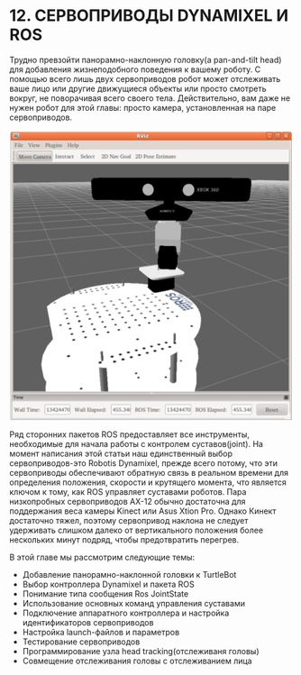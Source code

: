 # 12. СЕРВОПРИВОДЫ DYNAMIXEL И ROS

Трудно превзойти панорамно-наклонную головку\(a pan-and-tilt head\) для добавления жизнеподобного поведения к вашему роботу. С помощью всего лишь двух сервоприводов робот может отслеживать ваше лицо или другие движущиеся объекты или просто смотреть вокруг, не поворачивая всего своего тела. Действительно, вам даже не нужен робот для этой главы: просто камера, установленная на паре сервоприводов.

![](../.gitbook/assets/image%20%284%29.png)

Ряд сторонних пакетов ROS предоставляет все инструменты, необходимые для начала работы с контролем суставов\(joint\). На момент написания этой статьи наш единственный выбор сервоприводов-это Robotis Dynamixel, прежде всего потому, что эти сервоприводы обеспечивают обратную связь в реальном времени для определения положения, скорости и крутящего момента, что является ключом к тому, как ROS управляет суставами роботов. Пара низкопробных сервоприводов AX-12 обычно достаточна для поддержания веса камеры Kinect или Asus Xtion Pro. Однако Кинект достаточно тяжел, поэтому сервопривод наклона не следует удерживать слишком далеко от вертикального положения более нескольких минут подряд, чтобы предотвратить перегрев.



В этой главе мы рассмотрим следующие темы:

* Добавление панорамно-наклонной головки к TurtleBot
* Выбор контроллера Dynamixel и пакета ROS
* Понимание типа сообщения Ros JointState
* Использование основных команд управления суставами
* Подключение аппаратного контроллера и настройка идентификаторов сервоприводов
* Настройка launch-файлов и параметров
* Тестирование сервоприводов
* Программирование узла head tracking\(отслеживаня головы\)
* Совмещение отслеживания головы с отслеживанием лица



